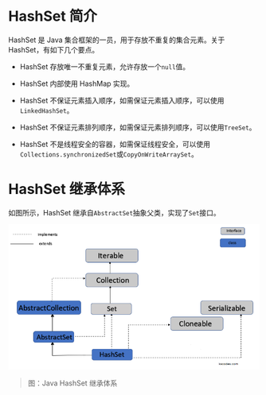 # HashSet 简介

HashSet 是 Java 集合框架的一员，用于存放不重复的集合元素。关于 HashSet，有如下几个要点。

- HashSet 存放唯一不重复元素，允许存放一个`null`值。

- HashSet 内部使用 HashMap 实现。

- HashSet 不保证元素插入顺序，如需保证元素插入顺序，可以使用`LinkedHashSet`。

- HashSet 不保证元素排列顺序，如需保证元素排列顺序，可以使用`TreeSet`。

- HashSet 不是线程安全的容器，如需保证线程安全，可以使用`Collections.synchronizedSet`或`CopyOnWriteArraySet`。

# HashSet 继承体系

如图所示，HashSet 继承自`AbstractSet`抽象父类，实现了`Set`接口。

![Collections-HashSet-1-Hierachy][Collections-HashSet-1-Hierachy]

> 图：Java HashSet 继承体系









[Collections-HashSet-1-Hierachy]: ../../images/Collections-HashSet-1-Hierachy.png

<!-- EOF -->
